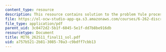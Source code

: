 ```yaml
---
content_type: resource
description: This resource contains solution to the problem Yule process.
file: https://ol-ocw-studio-app-qa.s3.amazonaws.com/courses/6-262-discrete-stochastic-processes-spring-2011/a757b5212b81308570a3c9bdff7cbb13_MIT6_262S11_final11_sol.pdf
file_type: application/pdf
parent_uid: 3c0472d2-5b1f-6045-5e1f-dd7b8be916db
resourcetype: Document
title: MIT6_262S11_final11_sol.pdf
uid: a757b521-2b81-3085-70a3-c9bdff7cbb13
---
```

